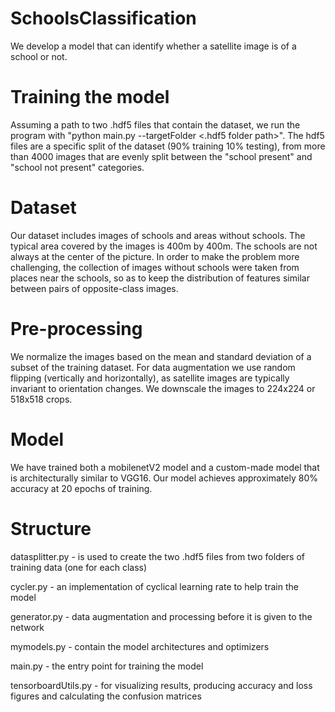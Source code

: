 # SchoolsClassification

We develop a model that can identify whether a satellite image is of a school or not.

# Training the model

Assuming a path to two .hdf5 files that contain the dataset, we run the program with "python main.py --targetFolder <.hdf5 folder path>".
The hdf5 files are a specific split of the dataset (90% training 10% testing), from more than 4000 images that are evenly split between the "school present" and "school not present" categories.

# Dataset

Our dataset includes images of schools and areas without schools. The typical area covered by the images is 400m by 400m. The schools are not always at the center of the picture. In order to make the problem more challenging, the collection of images without schools were taken from places near the schools, so as to keep the distribution of features similar between pairs of opposite-class images.

# Pre-processing

We normalize the images based on the mean and standard deviation of a subset of the training dataset. For data augmentation we use random flipping (vertically and horizontally), as satellite images are typically invariant to orientation changes. We downscale the images to 224x224 or 518x518 crops.

# Model

We have trained both a mobilenetV2 model and a custom-made model that is architecturally similar to VGG16.
Our model achieves approximately 80% accuracy at 20 epochs of training.

# Structure

datasplitter.py - is used to create the two .hdf5 files from two folders of training data (one for each class)

cycler.py - an implementation of cyclical learning rate to help train the model

generator.py - data augmentation and processing before it is given to the network

mymodels.py - contain the model architectures and optimizers

main.py - the entry point for training the model

tensorboardUtils.py - for visualizing results, producing accuracy and loss figures and calculating the confusion matrices
